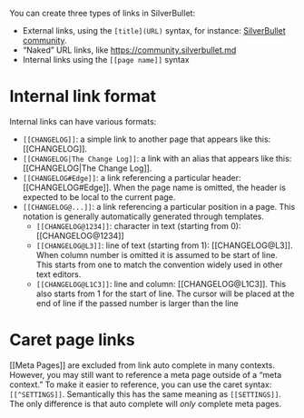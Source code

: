 You can create three types of links in SilverBullet:

* External links, using the `[title](URL)` syntax, for instance: [SilverBullet community](https://community.silverbullet.md).
* “Naked” URL links, like https://community.silverbullet.md
* Internal links using the `[[page name]]` syntax

# Internal link format
Internal links can have various formats:

* `[[CHANGELOG]]`: a simple link to another page that appears like this: [[CHANGELOG]].
* `[[CHANGELOG|The Change Log]]`: a link with an alias that appears like this: [[CHANGELOG|The Change Log]].
* `[[CHANGELOG#Edge]]`: a link referencing a particular header: [[CHANGELOG#Edge]]. When the page name is omitted, the header is expected to be local to the current page.
* `[[CHANGELOG@...]]`: a link referencing a particular position in a page. This notation is generally automatically generated through templates.
  * `[[CHANGELOG@1234]]`: character in text (starting from 0): [[CHANGELOG@1234]]
  * `[[CHANGELOG@L3]]`: line of text (starting from 1): [[CHANGELOG@L3]]. When column number  is omitted it is assumed to be start of line. This starts from one to match the convention widely used in other text editors.
  * `[[CHANGELOG@L1C3]]`: line and column: [[CHANGELOG@L1C3]]. This also starts from 1 for the start of line. The cursor will be placed at the end of line if the passed number is larger than the line

# Caret page links
[[Meta Pages]] are excluded from link auto complete in many contexts. However, you may still want to reference a meta page outside of a “meta context.” To make it easier to reference, you can use the caret syntax: `[[^SETTINGS]]`. Semantically this has the same meaning as `[[SETTINGS]]`. The only difference is that auto complete will _only_ complete meta pages.
